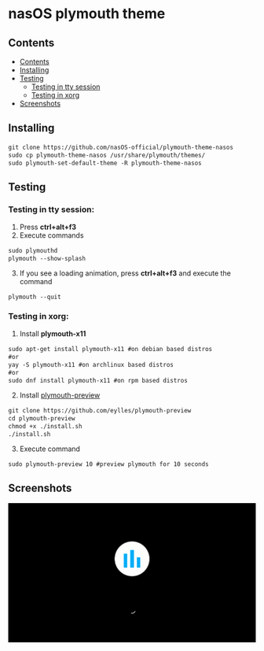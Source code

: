# nasOS plymouth theme

## Contents<a name="contents"></a> 

* [Contents](#contents)
* [Installing](#installing)
* [Testing](#testing)
  * [Testing in tty session](#tty_testing)
  * [Testing in xorg](#xtesting)
* [Screenshots](#screenshots)

## Installing <a name="installing"></a> 

```
git clone https://github.com/nasOS-official/plymouth-theme-nasos
sudo cp plymouth-theme-nasos /usr/share/plymouth/themes/
sudo plymouth-set-default-theme -R plymouth-theme-nasos
```

## Testing <a name="testing"></a> 

### Testing in tty session:<a name="tty_testing"></a> 
1. Press **ctrl+alt+f3**
2. Execute commands
```
sudo plymouthd
plymouth --show-splash
```
3. If you see a loading animation, press **ctrl+alt+f3** and execute the command
```
plymouth --quit
```
### Testing in xorg:<a name="xtesting"></a> 
1. Install **plymouth-x11**
```
sudo apt-get install plymouth-x11 #on debian based distros
#or 
yay -S plymouth-x11 #on archlinux based distros
#or 
sudo dnf install plymouth-x11 #on rpm based distros
```
2. Install [plymouth-preview](https://github.com/eylles/plymouth-preview)
```
git clone https://github.com/eylles/plymouth-preview
cd plymouth-preview
chmod +x ./install.sh
./install.sh
```
3. Execute command
```
sudo plymouth-preview 10 #preview plymouth for 10 seconds
```
## Screenshots<a name="screenshots"></a> 

![Bootscreen](./screenshots/bootscreen.png "Bootscreen")
